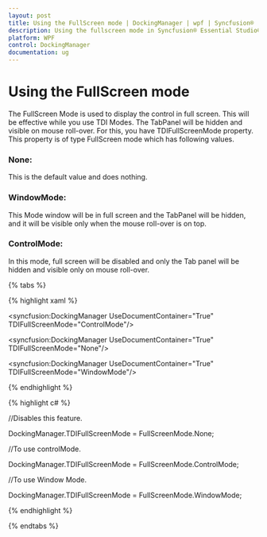 ```yaml
---
layout: post
title: Using the FullScreen mode | DockingManager | wpf | Syncfusion®
description: Using the fullscreen mode in Syncfusion® Essential Studio® WPF DockingManager control, its elements and more.
platform: WPF
control: DockingManager
documentation: ug
---
```


# Using the FullScreen mode

The FullScreen Mode is used to display the control in full screen. This will be effective while you use TDI Modes. The TabPanel will be hidden and visible on mouse roll-over. For this, you have TDIFullScreenMode property. This property is of type FullScreen mode which has following values.

### None:

This is the default value and does nothing.

### WindowMode:

This Mode window will be in full screen and the TabPanel will be hidden, and it will be visible only when the mouse roll-over is on top.

### ControlMode:

In this mode, full screen will be disabled and only the Tab panel will be hidden and visible only on mouse roll-over.

{% tabs %}

{% highlight xaml %}

<!-- To use Control Mode-->

<syncfusion:DockingManager UseDocumentContainer="True" TDIFullScreenMode="ControlMode"/>

<!-- None disables this feature-->

<syncfusion:DockingManager UseDocumentContainer="True" TDIFullScreenMode="None"/>

<!-- To use Window Mode-->

<syncfusion:DockingManager UseDocumentContainer="True" TDIFullScreenMode="WindowMode"/>

{% endhighlight  %}

{% highlight c# %}

//Disables this feature.

DockingManager.TDIFullScreenMode = FullScreenMode.None;

//To use controlMode.

DockingManager.TDIFullScreenMode = FullScreenMode.ControlMode;

//To use Window Mode.

DockingManager.TDIFullScreenMode = FullScreenMode.WindowMode;

{% endhighlight  %}

{% endtabs %}